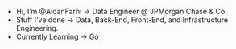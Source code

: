 - Hi, I’m @AidanFarhi -> Data Engineer @ JPMorgan Chase & Co.
- Stuff I've done     -> Data, Back-End, Front-End, and Infrastructure Engineering.
- Currently Learning  -> Go

<!---
AidanFarhi/AidanFarhi is a ✨ special ✨ repository because its `README.md` (this file) appears on your GitHub profile.
You can click the Preview link to take a look at your changes.
--->
